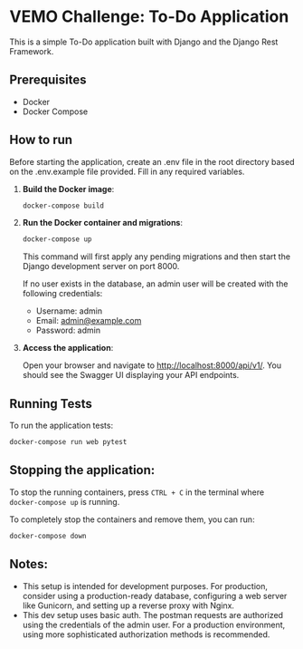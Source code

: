# VEMO Challenge: To-Do Application

This is a simple To-Do application built with Django and the Django Rest Framework.

## Prerequisites

- Docker
- Docker Compose

## How to run

Before starting the application, create an .env file in the root directory based on the .env.example file provided. Fill in any required variables.

1. **Build the Docker image**:

   ```bash
   docker-compose build
   ```

2. **Run the Docker container and migrations**:

   ```bash
   docker-compose up
   ```

   This command will first apply any pending migrations and then start the Django development server on port 8000.

   If no user exists in the database, an admin user will be created with the following credentials:

   - Username: admin
   - Email: admin@example.com
   - Password: admin

3. **Access the application**:

   Open your browser and navigate to [http://localhost:8000/api/v1/](http://localhost:8000/api/v1/). You should see the Swagger UI displaying your API endpoints.

## Running Tests

To run the application tests:

```bash
docker-compose run web pytest
```

## Stopping the application:

To stop the running containers, press `CTRL + C` in the terminal where `docker-compose up` is running.

To completely stop the containers and remove them, you can run:

```bash
docker-compose down
```

## Notes:

- This setup is intended for development purposes. For production, consider using a production-ready database, configuring a web server like Gunicorn, and setting up a reverse proxy with Nginx.
- This dev setup uses basic auth. The postman requests are authorized using the credentials of the admin user. For a production environment, using more sophisticated authorization methods is recommended.
